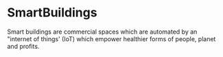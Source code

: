 # SmartBuildings
Smart buildings are commercial spaces which are automated by an "internet of things' (IoT) which empower healthier forms of people, planet and profits.
